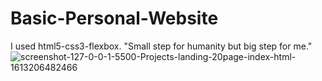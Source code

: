 # Basic-Personal-Website
I used html5-css3-flexbox.
"Small step for humanity but big step for me."
![screenshot-127-0-0-1-5500-Projects-landing-20page-index-html-1613206482466](https://user-images.githubusercontent.com/47155189/107846170-b1f3f300-6df2-11eb-8430-f2231c67761d.png)
